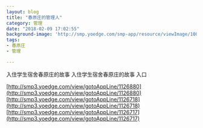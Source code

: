 ```yaml
---
layout: blog
title: "春原庄的管理人"
category: 管理
date: "2018-02-09 17:02:55"
background-image: 'http://smp.yoedge.com/smp-app/resource/viewImage/1004585appline.png'
tags:
- 春原庄
- 管理

---
```

入住学生宿舍春原庄的故事
入住学生宿舍春原庄的故事
入口

[http://smp3.yoedge.com/view/gotoAppLine/1126880](http://smp3.yoedge.com/view/gotoAppLine/1126880)
[http://smp3.yoedge.com/view/gotoAppLine/1126718](http://smp3.yoedge.com/view/gotoAppLine/1126718)
[http://smp3.yoedge.com/view/gotoAppLine/1126717](http://smp3.yoedge.com/view/gotoAppLine/1126717)

        

